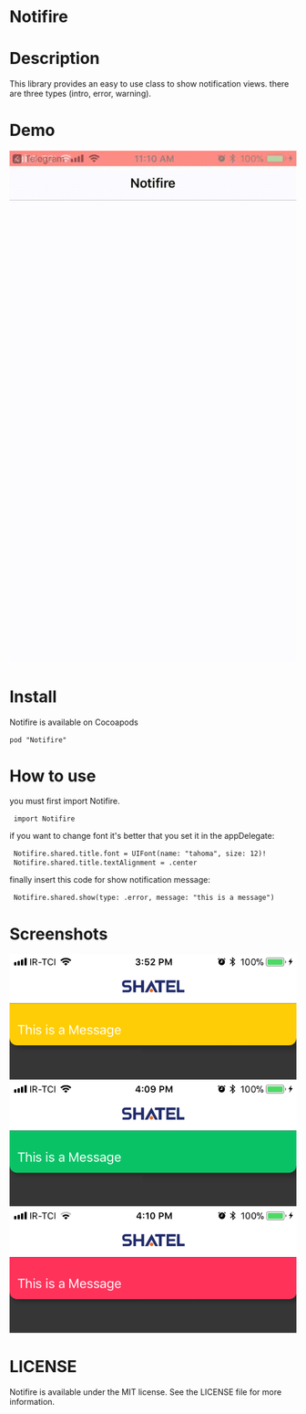 # Notifire

# Description
This library provides an easy to use class to show notification views.
there are three types (intro, error, warning).

# Demo

![SuccessUnder](Screenshots/demo.gif)

# Install
Notifire is available on Cocoapods

    pod "Notifire"
    
# How to use
you must first import Notifire.

     import Notifire
     
if you want to change font it's better that you set it in the appDelegate:

     Notifire.shared.title.font = UIFont(name: "tahoma", size: 12)!
     Notifire.shared.title.textAlignment = .center

finally insert this code for show notification message:

     Notifire.shared.show(type: .error, message: "this is a message")



# Screenshots
![SuccessUnder](Screenshots/IMG_0945.PNG)
![SuccessUnder](Screenshots/IMG_0951.PNG)
![SuccessUnder](Screenshots/IMG_0952.PNG)



# LICENSE
Notifire is available under the MIT license. See the LICENSE file for more information.

